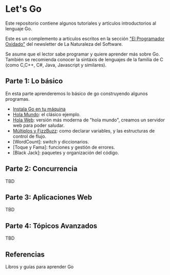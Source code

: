 # Let's Go

Este repositorio contiene algunos tutoriales y artículos introductorios al lenguaje Go.

Este es un complemento a artículos escritos en la sección ["El Programador Oxidado"](https://newsletter.lnds.net/s/el-programador-oxidado) del newsletter de La Naturaleza del Software.

Se asume que el lector sabe programar y quiere aprender más sobre Go. También se recomienda conocer la sintáxis de lenguajes de la familia de C (como C,C++, C#, Java, Javascript y similares).

## Parte 1: Lo básico

En esta parte aprenderemos lo básico de go construyendo algunos programas.

- [Instala Go en tu máquina](/parte-1/Instala.md)
- [Hola Mundo](/parte-1/HolaMundo.md): el clásico ejemplo.
- [Hola Web](/parte-1/HolaWeb.md): versión más moderna de "hola mundo", creamos un servidor web para poder saludar.
- [Múltiplos y FizzBuzz](/parte-1/Multiplos): como declarar variables, y las estructuras de control de flujo.
- [WordCount]: switch y diccionarios.
- [Toque y Fama]: funciones y gestión de errores.
- [Black Jack]: paquetes y organización del código.

## Parte 2: Concurrencia

TBD

## Parte 3: Aplicaciones Web

TBD

## Parte 4: Tópicos Avanzados

TBD

## Referencias

Libros y guías para aprender Go

